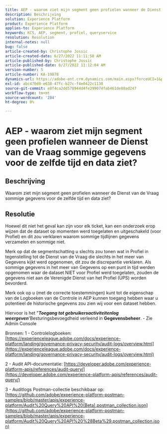 ```yaml
---
title: AEP - waarom ziet mijn segment geen profielen wanneer de Dienst van de Vraag sommige gegevens voor de zelfde tijd en data ziet?
description: Beschrijving
solution: Experience Platform
product: Experience Platform
applies-to: Experience Platform
keywords: KCS, AEP, segment, profiel, queryservice
resolution: Resolution
internal-notes: null
bug: false
article-created-by: Christophe Jossic
article-created-date: 6/27/2022 11:11:50 AM
article-published-by: Christophe Jossic
article-published-date: 6/27/2022 11:12:04 AM
version-number: 5
article-number: KA-19878
dynamics-url: https://adobe-ent.crm.dynamics.com/main.aspx?forceUCI=1&pagetype=entityrecord&etn=knowledgearticle&id=54bbe8ee-09f6-ec11-bb3d-000d3a5b0082
exl-id: abc470d9-e638-47fc-b27c-f4e0422c1130
source-git-commit: e8f4ca2dd578944d4fe399074fab461de88ad247
workflow-type: tm+mt
source-wordcount: '284'
ht-degree: 0%

---
```


# AEP - waarom ziet mijn segment geen profielen wanneer de Dienst van de Vraag sommige gegevens voor de zelfde tijd en data ziet?

## Beschrijving


Waarom ziet mijn segment geen profielen wanneer de Dienst van de Vraag sommige gegevens voor de zelfde tijd en data ziet?


## Resolutie


Hoewel dit niet het geval kan zijn voor elk ticket, kan een onderzoek erop wijzen dat de dataset op momenten werd toegelaten en uitgeschakeld (voor Profiel) en dit zou verklaren waarom sommige tijdlijnen gegevens verzamelen en sommige niet.

Merk op dat de segmentschatting u slechts zou tonen wat in Profiel in tegenstelling tot de Dienst van de Vraag die slechts in het meer van Gegevens kijkt werd opgenomen, dit zou de discrepantie verklaren. Als sommige gegevens in het meer van Gegevens op een punt in tijd werden opgenomen waar de dataset NIET voor Profiel werd toegelaten, zouden de gegevens niet aan de Verenigde Dienst van het Profiel (UPS) worden bevorderd.



Merk ook op u (met de correcte toestemmingen) kunt tot de eigenschap van de Logboeken van de Controle in AEP kunnen toegang hebben waar u potentieel de historische gegevens zou zien wij voor een dataset hebben.

Hiervoor is het &quot;<b>*Toegang tot gebruikersactiviteitenlog weergeven</b>*&#39;Besturingsbevoegdheid verleend in <b>Gegevensbeheer</b>. - Zie Admin Console



Bronnen: 1 - Controlelogboeken:
[https://experienceleague.adobe.com/docs/experience-platform/landing/governance-privacy-security/audit-logs/overview.html](https://experienceleague.adobe.com/docs/experience-platform/landing/governance-privacy-security/audit-logs/overview.html)

2 - Audit API-documentatie:
[https://developer.adobe.com/experience-platform-apis/references/audit-query/](https://developer.adobe.com/experience-platform-apis/references/audit-query/)

3 - Auditlogs Postman-collectie beschikbaar op:
[https://github.com/adobe/experience-platform-postman-samples/blob/master/apis/experience-platform/Audit%20Query%20API%20(Beta).postman_collection.json](https://github.com/adobe/experience-platform-postman-samples/blob/master/apis/experience-platform/Audit%20Query%20API%20%28Beta%29.postman_collection.json)
